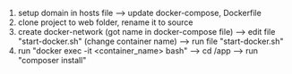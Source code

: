 1. setup domain in hosts file --> update docker-compose, Dockerfile
2. clone project to web folder, rename it to source
3. create docker-network (got name in docker-compose file) --> edit file "start-docker.sh" (change container name) --> run file "start-docker.sh"
4. run "docker exec -it <container_name> bash" --> cd /app --> run "composer install"